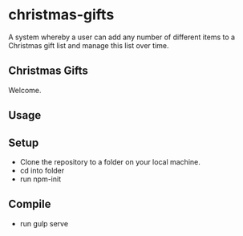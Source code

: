 # christmas-gifts
A system whereby a user can add any number of different items to a Christmas gift list and manage this list over time.

Christmas Gifts
---

Welcome.


Usage
---


Setup
---

- Clone the repository to a folder on your local machine.
- cd into folder
- run npm-init

Compile
---

- run gulp serve 

